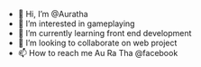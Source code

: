 - 👋 Hi, I’m @Auratha
- 👀 I’m interested in gameplaying
- 🌱 I’m currently learning front end development
- 💞️ I’m looking to collaborate on web project
- 📫 How to reach me Au Ra Tha @facebook

<!---
Auratha/Auratha is a ✨ special ✨ repository because its `README.md` (this file) appears on your GitHub profile.
You can click the Preview link to take a look at your changes.
--->

